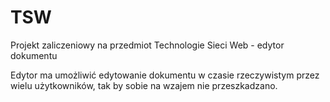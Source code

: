 TSW
===
Projekt zaliczeniowy na przedmiot Technologie Sieci Web - edytor dokumentu


Edytor ma umożliwić edytowanie dokumentu w czasie rzeczywistym przez wielu użytkowników, tak by sobie na wzajem nie przeszkadzano.
